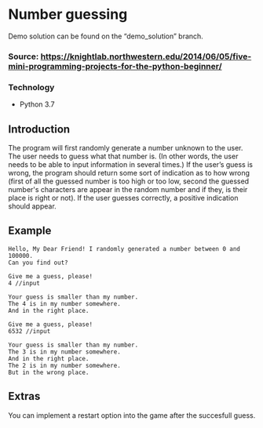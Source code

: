 # Number guessing
Demo solution can be found on the “demo_solution” branch.

### Source: https://knightlab.northwestern.edu/2014/06/05/five-mini-programming-projects-for-the-python-beginner/

### Technology
- Python 3.7

## Introduction
The program will first randomly generate a number unknown to the user. The user needs to guess what that number is. (In other words, the user needs to be able to input information in several times.) If the user’s guess is wrong, the program should return some sort of indication as to how wrong (first of all the guessed number is too high or too low, second the guessed number's characters are appear in the random number and if they, is their place is right or not). If the user guesses correctly, a positive indication should appear. 

## Example
```
Hello, My Dear Friend! I randomly generated a number between 0 and 100000. 
Can you find out?

Give me a guess, please!
4 //input

Your guess is smaller than my number.
The 4 is in my number somewhere.
And in the right place.

Give me a guess, please!
6532 //input

Your guess is smaller than my number.
The 3 is in my number somewhere.
And in the right place.
The 2 is in my number somewhere.
But in the wrong place.
```

## Extras
You can implement a restart option into the game after the succesfull guess. 
